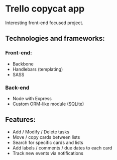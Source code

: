 # Trello copycat app

Interesting front-end focused project.

## Technologies and frameworks:

### Front-end:

* Backbone
* Handlebars (templating)
* SASS

### Back-end

* Node with Express
* Custom ORM-like module (SQLite)

## Features:

* Add / Modify / Delete tasks
* Move / copy cards between lists
* Search for specific cards and lists
* Add labels / comments / due dates to each card
* Track new events via notifications
